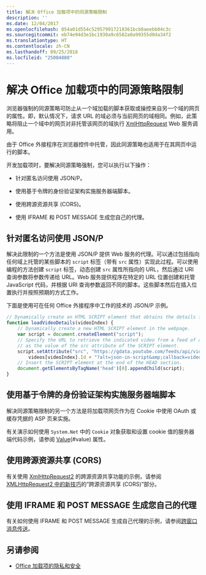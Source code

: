 ```yaml
---
title: 解决 Office 加载项中的同源策略限制
description: ''
ms.date: 12/04/2017
ms.openlocfilehash: 054a01d554c529579917218361bcb8aeebb04c3c
ms.sourcegitcommit: eb74e94d3e1bc1930a9c6582a0a99355d0da34f2
ms.translationtype: HT
ms.contentlocale: zh-CN
ms.lasthandoff: 09/25/2018
ms.locfileid: "25004880"
---
```

# <a name="addressing-same-origin-policy-limitations-in-office-add-ins"></a>解决 Office 加载项中的同源策略限制


浏览器强制的同源策略可防止从一个域加载的脚本获取或操控来自另一个域的网页的属性。即，默认情况下，请求 URL 的域必须与当前网页的域相同。例如，此策略将阻止一个域中的网页对非托管该网页的域执行 [XmlHttpRequest](https://www.w3.org/TR/XMLHttpRequest/) Web 服务调用。

由于 Office 外接程序在浏览器控件中托管，因此同源策略也适用于在其网页中运行的脚本。

开发加载项时，要解决同源策略强制，您可以执行以下操作：

- 针对匿名访问使用 JSON/P。 
    
- 使用基于令牌的身份验证架构实施服务器端脚本。
    
- 使用跨源资源共享 (CORS)。
    
- 使用 IFRAME 和 POST MESSAGE 生成您自己的代理。
    

## <a name="using-jsonp-for-anonymous-access"></a>针对匿名访问使用 JSON/P


解决此限制的一个方法是使用 JSON/P 提供 Web 服务的代理。可以通过包括指向任何域上托管的某些脚本的 `script` 标签（带有 `src` 属性）实现此过程。可以使用编程的方法创建 `script` 标签，动态创建 `src` 属性所指向的 URL，然后通过 URI 查询参数将参数传递给 URL。Web 服务提供程序在特定的 URL 位置创建和托管 JavaScript 代码，并根据 URI 查询参数返回不同的脚本。这些脚本然后在插入位置执行并按照预期的方式工作。

下面是使用可在任何 Office 外接程序中工作的技术的 JSON/P 示例。

```js
// Dynamically create an HTML SCRIPT element that obtains the details for the specified video.
function loadVideoDetails(videoIndex) {
    // Dynamically create a new HTML SCRIPT element in the webpage.
    var script = document.createElement("script");
    // Specify the URL to retrieve the indicated video from a feed of a current list of videos,
    // as the value of the src attribute of the SCRIPT element. 
    script.setAttribute("src", "https://gdata.youtube.com/feeds/api/videos/" + 
        videos[videoIndex].Id + "?alt=json-in-script&amp;callback=videoDetailsLoaded");
    // Insert the SCRIPT element at the end of the HEAD section.
    document.getElementsByTagName('head')[0].appendChild(script);
}

```


## <a name="implementing-server-side-script-using-a-token-based-authentication-scheme"></a>使用基于令牌的身份验证架构实施服务器端脚本


解决同源策略限制的另一个方法是将加载项网页作为在 Cookie 中使用 OAuth 或缓存凭据的 ASP 页来实施。

有关演示如何使用 `System.Net` 中的 `Cookie` 对象获取和设置 cookie 值的服务器端代码示例，请参阅 [Value](https://docs.microsoft.com/dotnet/api/system.net.cookie.value?view=netframework-4.7.2)(#value) 属性。


## <a name="using-cross-origin-resource-sharing-cors"></a>使用跨源资源共享 (CORS)


有关使用 [XmlHttpRequest2](http://dvcs.w3.org/hg/xhr/raw-file/tip/Overview.html) 的跨源资源共享功能的示例，请参阅 [XMLHttpRequest2 中的新技巧](http://www.html5rocks.com/en/tutorials/file/xhr2/)的“跨源资源共享 (CORS)”部分。


## <a name="building-your-own-proxy-using-iframe-and-post-message"></a>使用 IFRAME 和 POST MESSAGE 生成您自己的代理


有关如何使用 IFRAME 和 POST MESSAGE 生成自己代理的示例，请参阅[跨窗口消息传送](http://ejohn.org/blog/cross-window-messaging/)。


## <a name="see-also"></a>另请参阅

- [Office 加载项的隐私和安全](../concepts/privacy-and-security.md)
    
